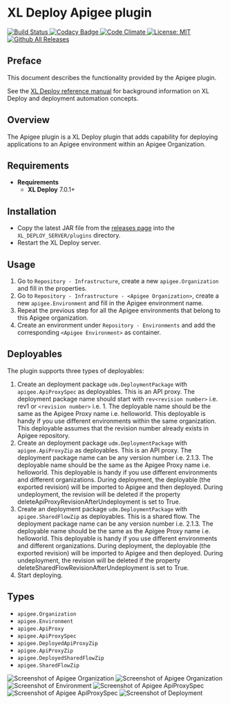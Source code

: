 # XL Deploy Apigee plugin

[![Build Status][xld-apigee-plugin-travis-image] ][xld-apigee-plugin-travis-url]
[![Codacy Badge][xld-apigee-plugin-codacy-image] ][xld-apigee-plugin-codacy-url]
[![Code Climate][xld-apigee-plugin-code-climate-image] ][xld-apigee-plugin-code-climate-url]
[![License: MIT][xld-apigee-plugin-license-image] ][xld-apigee-plugin-license-url]
[![Github All Releases][xld-apigee-plugin-downloads-image] ]()

[xld-apigee-plugin-travis-image]: https://travis-ci.org/xebialabs-community/xld-apigee-plugin.svg?branch=master
[xld-apigee-plugin-travis-url]: https://travis-ci.org/xebialabs-community/xld-apigee-plugin
[xld-apigee-plugin-codacy-image]: https://api.codacy.com/project/badge/Grade/db7f22096a014ff0974def7351b21d73    
[xld-apigee-plugin-codacy-url]: https://www.codacy.com/app/ltutar/xld-apigee-plugin
[xld-apigee-plugin-code-climate-image]: https://codeclimate.com/github/ltutar/xld-apigee-plugin/badges/gpa.svg
[xld-apigee-plugin-code-climate-url]: https://codeclimate.com/github/ltutar/xld-apigee-plugin
[xld-apigee-plugin-license-image]: https://img.shields.io/badge/License-MIT-yellow.svg
[xld-apigee-plugin-license-url]: https://opensource.org/licenses/MIT
[xld-apigee-plugin-downloads-image]: https://img.shields.io/github/downloads/xebialabs-community/xld-apigee-plugin/total.svg

## Preface

This document describes the functionality provided by the Apigee plugin.

See the [XL Deploy reference manual](https://docs.xebialabs.com/xl-deploy) for background information on XL Deploy and deployment automation concepts.  

## Overview

The Apigee plugin is a XL Deploy plugin that adds capability for deploying applications to an Apigee environment within an Apigee Organization.

## Requirements

* **Requirements**
	* **XL Deploy** 7.0.1+

## Installation

* Copy the latest JAR file from the [releases page](https://github.com/xebialabs-community/xld-apigee-plugin/releases) into the `XL_DEPLOY_SERVER/plugins` directory.
* Restart the XL Deploy server.


## Usage

1. Go to `Repository - Infrastructure`, create a new `apigee.Organization` and fill in the properties.
2. Go to `Repository - Infrastructure - <Apigee Organization>`, create a new `apigee.Environment` and fill in the Apigee environment name.
3. Repeat the previous step for all the Apigee environments that belong to this Apigee organization.
4. Create an environment under `Repository - Environments` and add the corresponding `<Apigee Environment>` as container.

## Deployables ##

The plugin supports three types of deployables:

1. Create an deployment package `udm.DeploymentPackage` with `apigee.ApiProxySpec` as deployables. This is an API proxy. The deployment package name should start with `rev<revision number>` i.e. rev1 or `<revision number>` i.e. 1. The deployable name should be the same as the Apigee Proxy name i.e. helloworld. This deployable is handy if you use different environments within the same organization. This deployable assumes that the revision number already exists in Apigee repository.
2. Create an deployment package `udm.DeploymentPackage` with `apigee.ApiProxyZip` as deployables. This is an API proxy. The deployment package name can be any version number i.e. 2.1.3. The deployable name should be the same as the Apigee Proxy name i.e. helloworld. This deployable is handy if you use different environments and different organizations. During deployment, the deployable (the exported revision) will be imported to Apigee and then deployed. During undeployment, the revision will be deleted if the property deleteApiProxyRevisionAfterUndeployment is set to True.
3. Create an deployment package `udm.DeploymentPackage` with `apigee.SharedFlowZip` as deployables. This is a shared flow. The deployment package name can be any version number i.e. 2.1.3. The deployable name should be the same as the Apigee Proxy name i.e. helloworld. This deployable is handy if you use different environments and different organizations. During deployment, the deployable (the exported revision) will be imported to Apigee and then deployed. During undeployment, the revision will be deleted if the property deleteSharedFlowRevisionAfterUndeployment is set to True.
4. Start deploying.

## Types
+ `apigee.Organization`
+ `apigee.Environment`
+ `apigee.ApiProxy`
+ `apigee.ApiProxySpec`
+ `apigee.DeployedApiProxyZip`
+ `apigee.ApiProxyZip`
+ `apigee.DeployedSharedFlowZip`
+ `apigee.SharedFlowZip`

![Screenshot of Apigee Organization](images/apigee-Organization.jpg)
![Screenshot of Apigee Organization](images/apigee-Environment.jpg)
![Screenshot of Environment](images/environment.jpg)
![Screenshot of Apigee ApiProxySpec](images/apigee-ApiProxySpec.jpg)
![Screenshot of Apigee ApiProxySpec](images/apigee.ApiProxyZip.jpg)
![Screenshot of Deployment](images/deployment.jpg)
